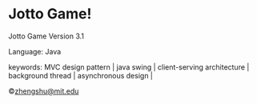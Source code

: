 Jotto Game!
=========

Jotto Game Version 3.1

Language: Java

keywords: MVC design pattern | java swing | client-serving architecture | background thread | asynchronous design |

&copy;zhengshu@mit.edu
